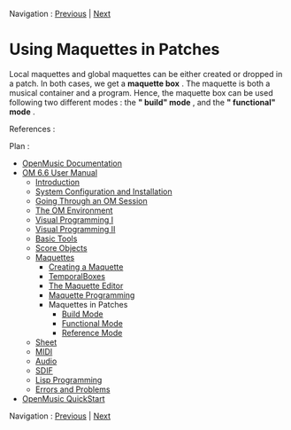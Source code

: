
Navigation : [Previous](EX2 "page précédente\(Temporal
Relations\)") | [Next](Build "Next\(Build Mode\)")

# Using Maquettes in Patches


Local maquettes and global maquettes can be either created or dropped in a
patch. In both cases, we get a  **maquette box** . The maquette is both a
musical container and a program. Hence, the maquette box can be used following
two different modes : the  **" build" mode** , and the  **" functional" mode**
.

References :

Plan :

  * [OpenMusic Documentation](OM-Documentation)
  * [OM 6.6 User Manual](OM-User-Manual)
    * [Introduction](00-Sommaire)
    * [System Configuration and Installation](Installation)
    * [Going Through an OM Session](Goingthrough)
    * [The OM Environment](Environment)
    * [Visual Programming I](BasicVisualProgramming)
    * [Visual Programming II](AdvancedVisualProgramming)
    * [Basic Tools](BasicObjects)
    * [Score Objects](ScoreObjects)
    * [Maquettes](Maquettes)
      * [Creating a Maquette](Maquette)
      * [TemporalBoxes](TemporalBoxes)
      * [The Maquette Editor](Editor)
      * [Maquette Programming](Programming%20Maquette)
      * Maquettes in Patches
        * [Build Mode](Build)
        * [Functional Mode](Maquettes%20in%20Patches1)
        * [Reference Mode](Maquettes%20in%20Patches2)
    * [Sheet](Sheet)
    * [MIDI](MIDI)
    * [Audio](Audio)
    * [SDIF](SDIF)
    * [Lisp Programming](Lisp)
    * [Errors and Problems](errors)
  * [OpenMusic QuickStart](QuickStart-Chapters)

Navigation : [Previous](EX2 "page précédente\(Temporal
Relations\)") | [Next](Build "Next\(Build Mode\)")

